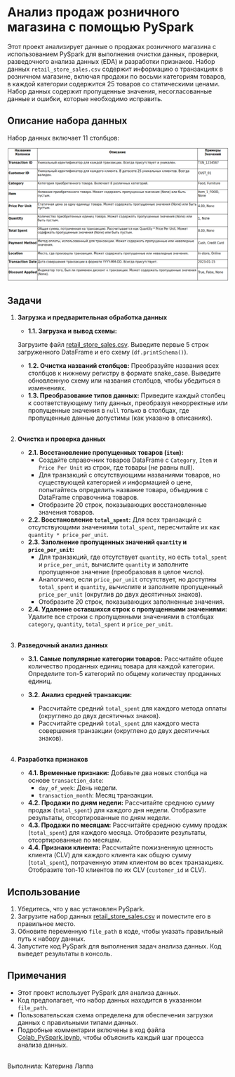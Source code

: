 # Анализ продаж розничного магазина с помощью PySpark

Этот проект анализирует данные о продажах розничного магазина с использованием PySpark для выполнения очистки данных, проверки, разведочного анализа данных (EDA) и разработки признаков. 
Набор данных `retail_store_sales.csv` содержит информацию о транзакциях в розничном магазине, включая продажи по восьми категориям товаров, в каждой категории содержится 25 товаров со статическими ценами. 
Набор данных содержит пропущенные значения, несогласованные данные и ошибки, которые необходимо исправить.

## Описание набора данных

Набор данных включает 11 столбцов:

![column.png](/column.png)

## Задачи

1.  **Загрузка и предварительная обработка данных**
    *   **1.1. Загрузка и вывод схемы:** 

    Загрузите файл [retail_store_sales.csv](//retail_store_sales.csv). Выведите первые 5 строк загруженного DataFrame и его схему (`df.printSchema()`).
    *   **1.2. Очистка названий столбцов:** Преобразуйте названия всех столбцов к нижнему регистру в формате snake_case. Выведите обновленную схему или названия столбцов, чтобы убедиться в изменениях.
    *   **1.3. Преобразование типов данных:** Приведите каждый столбец к соответствующему типу данных, преобразуя некорректные или пропущенные значения в `null` только в столбцах, где пропущенные данные допустимы (как указано в описаниях).
    
    <br>
    
2.  **Очистка и проверка данных**
    *   **2.1. Восстановление пропущенных товаров (`item`):**
        *   Создайте справочник товаров DataFrame с `Category`, `Item` и `Price Per Unit` из строк, где товары (*не* равны null).
        *   Для транзакций с отсутствующими названиями товаров, но существующей категорией и информацией о цене, попытайтесь определить название товара, объединив с DataFrame справочника товаров.
        *   Отобразите 20 строк, показывающих восстановленные значения товаров.
    *   **2.2. Восстановление `total_spent`:** Для всех транзакций с отсутствующими значениями `total_spent`, пересчитайте их как `quantity * price_per_unit`.
    *   **2.3. Заполнение пропущенных значений `quantity` и `price_per_unit`:**
        *   Для транзакций, где отсутствует `quantity`, но есть `total_spent` и `price_per_unit`, вычислите `quantity` и заполните пропущенное значение (преобразовав в целое число).
        *   Аналогично, если `price_per_unit` отсутствует, но доступны `total_spent` и `quantity`, вычислите и заполните пропущенный `price_per_unit` (округлив до двух десятичных знаков).
        *   Отобразите 20 строк, показывающих заполненные значения.
    *   **2.4. Удаление оставшихся строк с пропущенными значениями:** Удалите все строки с пропущенными значениями в столбцах `category`, `quantity`, `total_spent` и `price_per_unit`.

    <br>
3.  **Разведочный анализ данных**
    *   **3.1. Самые популярные категории товаров:** Рассчитайте общее количество проданных единиц товара для каждой категории. Определите топ-5 категорий по общему количеству проданных единиц.
    *   **3.2. Анализ средней транзакции:**
        *   Рассчитайте средний `total_spent` для каждого метода оплаты (округлено до двух десятичных знаков).
        *   Рассчитайте средний `total_spent` для каждого места совершения транзакции (округлено до двух десятичных знаков).
    
        <br>
4.  **Разработка признаков**
    *   **4.1. Временные признаки:** Добавьте два новых столбца на основе `transaction_date`:
        *   `day_of_week`: День недели.
        *   `transaction_month`: Месяц транзакции.
    *   **4.2. Продажи по дням недели:** Рассчитайте среднюю сумму продаж (`total_spent`) для каждого дня недели. Отобразите результаты, отсортированные по дням недели.
    *   **4.3. Продажи по месяцам:** Рассчитайте среднюю сумму продаж (`total_spent`) для каждого месяца. Отобразите результаты, отсортированные по месяцам.
    *   **4.4. Признаки клиента:** Рассчитайте пожизненную ценность клиента (CLV) для каждого клиента как общую сумму (`total_spent`), потраченную этим клиентом во всех транзакциях. Отобразите топ-10 клиентов по их CLV (`customer_id` и CLV).

## Использование

1.  Убедитесь, что у вас установлен PySpark.
2.  Загрузите набор данных [retail_store_sales.csv](//retail_store_sales.csv) и поместите его в правильное место.
3.  Обновите переменную `file_path` в коде, чтобы указать правильный путь к набору данных.
4.  Запустите код PySpark для выполнения задач анализа данных. Код выведет результаты в консоль. 

## Примечания

*   Этот проект использует PySpark для анализа данных.
*   Код предполагает, что набор данных находится в указанном `file_path`.
*   Пользовательская схема определена для обеспечения загрузки данных с правильными типами данных.
*   Подробные комментарии включены в код файла [Colab_PySpark.ipynb](//Colab_PySpark.ipynb), чтобы объяснить каждый шаг процесса анализа данных.

<br>
Выполнила: Катерина Лаппа
